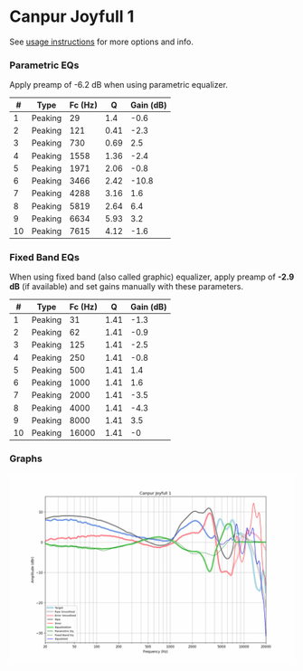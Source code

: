 # Canpur Joyfull 1
See [usage instructions](https://github.com/jaakkopasanen/AutoEq#usage) for more options and info.

### Parametric EQs
Apply preamp of -6.2 dB when using parametric equalizer.

|   # | Type    |   Fc (Hz) |    Q |   Gain (dB) |
|-----|---------|-----------|------|-------------|
|   1 | Peaking |        29 | 1.4  |        -0.6 |
|   2 | Peaking |       121 | 0.41 |        -2.3 |
|   3 | Peaking |       730 | 0.69 |         2.5 |
|   4 | Peaking |      1558 | 1.36 |        -2.4 |
|   5 | Peaking |      1971 | 2.06 |        -0.8 |
|   6 | Peaking |      3466 | 2.42 |       -10.8 |
|   7 | Peaking |      4288 | 3.16 |         1.6 |
|   8 | Peaking |      5819 | 2.64 |         6.4 |
|   9 | Peaking |      6634 | 5.93 |         3.2 |
|  10 | Peaking |      7615 | 4.12 |        -1.6 |

### Fixed Band EQs
When using fixed band (also called graphic) equalizer, apply preamp of **-2.9 dB** (if available) and set gains manually with these parameters.

|   # | Type    |   Fc (Hz) |    Q |   Gain (dB) |
|-----|---------|-----------|------|-------------|
|   1 | Peaking |        31 | 1.41 |        -1.3 |
|   2 | Peaking |        62 | 1.41 |        -0.9 |
|   3 | Peaking |       125 | 1.41 |        -2.5 |
|   4 | Peaking |       250 | 1.41 |        -0.8 |
|   5 | Peaking |       500 | 1.41 |         1.4 |
|   6 | Peaking |      1000 | 1.41 |         1.6 |
|   7 | Peaking |      2000 | 1.41 |        -3.5 |
|   8 | Peaking |      4000 | 1.41 |        -4.3 |
|   9 | Peaking |      8000 | 1.41 |         3.5 |
|  10 | Peaking |     16000 | 1.41 |        -0   |

### Graphs
![](./Canpur%20Joyfull%201.png)
